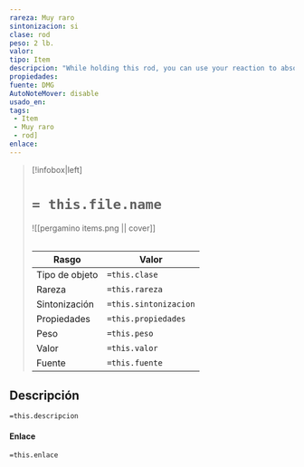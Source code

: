 ```yaml
---
rareza: Muy raro
sintonizacion: si
clase: rod
peso: 2 lb.
valor: 
tipo: Item
descripcion: "While holding this rod, you can use your reaction to absorb a spell that is targeting only you and not with an area of effect. The absorbed spell&#x27;s effect is canceled, and the spell&#x27;s energy—not the spell itself—is stored in the rod. The energy has the same level as the spell when it was cast. The rod can absorb and store up to 50 levels of energy over the course of its existence. Once the rod absorbs 50 levels of energy, it can&#x27;t absorb more. If you are targeted by a spell that the rod can&#x27;t store, the rod has no effect on that spell.When you become attuned to the rod, you know how many levels of energy the rod has absorbed over the course of its existence, and how many levels of spell energy it currently has stored.If you are a spellcaster holding the rod, you can convert energy stored in it into spell slots to cast spells you have prepared or know. You can create spell slots only of a level equal to or lower than your own spell slots, up to a maximum of 5th level. You use the stored levels in place of your slots, but otherwise cast the spell as normal. For example, you can use 3 levels stored in the rod as a 3rd-level spell slot.A newly found rod has 1d10 levels of spell energy stored in it already. A rod that can no longer absorb spell energy and has no energy remaining becomes nonmagical."
propiedades: 
fuente: DMG
AutoNoteMover: disable
usado_en:  
tags: 
 - Item
 - Muy raro
 - rod]
enlace: 
---
```


> [!infobox|left]
>  # `= this.file.name`
> ![[pergamino items.png || cover]]
> ######   
> |Rasgo | Valor |
> | --- | --- |
> | Tipo de objeto| `=this.clase`|
>  | Rareza| `=this.rareza`|
> | Sintonización | `=this.sintonizacion` |
> | Propiedades | `=this.propiedades` |
>  | Peso | `=this.peso` |
> | Valor | `=this.valor` |
> | Fuente | `=this.fuente` |


## Descripción
`=this.descripcion`

#### Enlace
`=this.enlace`